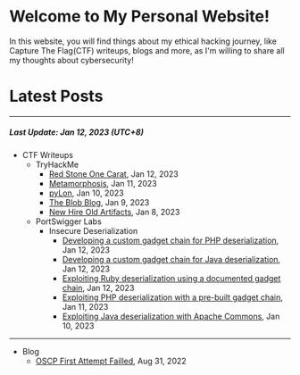 # Welcome to My Personal Website!

In this website, you will find things about my ethical hacking journey, like Capture The Flag(CTF) writeups, blogs and more, as I'm willing to share all my thoughts about cybersecurity!

# Latest Posts

* * *
##### Last Update: Jan 12, 2023 (UTC+8)

- CTF Writeups
	- TryHackMe
		- [Red Stone One Carat](https://siunam321.github.io/ctf/tryhackme/Red-Stone-One-Carat), Jan 12, 2023
		- [Metamorphosis](https://siunam321.github.io/ctf/tryhackme/Metamorphosis), Jan 11, 2023
		- [pyLon](https://siunam321.github.io/ctf/tryhackme/pyLon), Jan 10, 2023
		- [The Blob Blog](https://siunam321.github.io/ctf/tryhackme/The-Blob-Blog), Jan 9, 2023
		- [New Hire Old Artifacts](https://siunam321.github.io/ctf/tryhackme/New-Hire-Old-Artifacts), Jan 8, 2023
	- PortSwigger Labs
		- Insecure Deserialization
			- [Developing a custom gadget chain for PHP deserialization](https://siunam321.github.io/ctf/portswigger-labs/Insecure-Deserialization/deserial-9), Jan 12, 2023
			- [Developing a custom gadget chain for Java deserialization](https://siunam321.github.io/ctf/portswigger-labs/Insecure-Deserialization/deserial-8), Jan 12, 2023
			- [Exploiting Ruby deserialization using a documented gadget chain](https://siunam321.github.io/ctf/portswigger-labs/Insecure-Deserialization/deserial-7), Jan 12, 2023
			- [Exploiting PHP deserialization with a pre-built gadget chain](https://siunam321.github.io/ctf/portswigger-labs/Insecure-Deserialization/deserial-6), Jan 11, 2023
			- [Exploiting Java deserialization with Apache Commons](https://siunam321.github.io/ctf/portswigger-labs/Insecure-Deserialization/deserial-5), Jan 10, 2023

* * *
- Blog
	- [OSCP First Attempt Failled](https://siunam321.github.io/blog/2022-08-31-OSCP-First-Attempt-Failled), Aug 31, 2022